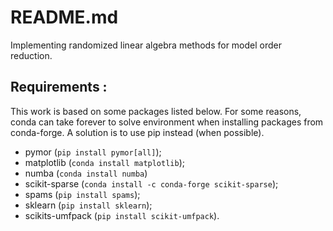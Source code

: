 # README.md

Implementing randomized linear algebra methods for model order reduction.

## Requirements :
This work is based on some packages listed below. For some reasons, conda can take forever to solve environment when installing packages from conda-forge. A solution is to use pip instead (when possible).

- pymor (`pip install pymor[all]`);
- matplotlib (`conda install matplotlib`);
- numba (`conda install numba`)
- scikit-sparse (`conda install -c conda-forge scikit-sparse`);
- spams (`pip install spams`);
- sklearn (`pip install sklearn`);
- scikits-umfpack (`pip install scikit-umfpack`).
